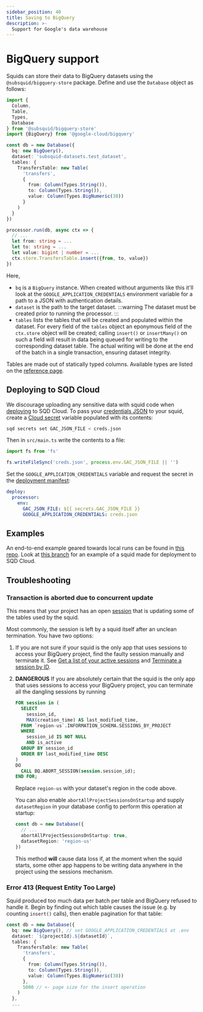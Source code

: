 ```yaml
---
sidebar_position: 40
title: Saving to BigQuery
description: >-
  Support for Google's data warehouse
---
```


# BigQuery support

Squids can store their data to BigQuery datasets using the `@subsquid/bigquery-store` package. Define and use the `Database` object as follows:

```ts title="src/main.ts"
import {
  Column,
  Table,
  Types,
  Database
} from '@subsquid/bigquery-store'
import {BigQuery} from '@google-cloud/bigquery'

const db = new Database({
  bq: new BigQuery(),
  dataset: 'subsquid-datasets.test_dataset',
  tables: {
    TransfersTable: new Table(
      'transfers',
      {
        from: Column(Types.String()),
        to: Column(Types.String()),
        value: Column(Types.BigNumeric(38))
      }
    )
  }
})

processor.run(db, async ctx => {
  // ...
  let from: string = ...
  let to: string = ...
  let value: bigint | number = ...
  ctx.store.TransfersTable.insert({from, to, value})
})
```
Here,
 * `bq` is a `BigQuery` instance. When created without arguments like this it'll look at the `GOOGLE_APPLICATION_CREDENTIALS` environment variable for a path to a JSON with authentication details.
 * `dataset` is the path to the target dataset.
:::warning
The dataset must be created prior to running the processor.
:::
 * `tables` lists the tables that will be created and populated within the dataset. For every field of the `tables` object an eponymous field of the `ctx.store` object will be created; calling `insert()` or `insertMany()` on such a field will result in data being queued for writing to the corresponding dataset table. The actual writing will be done at the end of the batch in a single transaction, ensuring dataset integrity.

Tables are made out of statically typed columns. Available types are listed on the [reference page](/sdk/reference/store/bigquery).

## Deploying to SQD Cloud

We discourage uploading any sensitive data with squid code when [deploying](/cloud) to SQD Cloud. To pass your [credentials JSON](https://cloud.google.com/docs/authentication/application-default-credentials#GAC) to your squid, create a [Cloud secret](/cloud/resources/env-variables/#secrets) variable populated with its contents:
```bash
sqd secrets set GAC_JSON_FILE < creds.json
```
Then in `src/main.ts` write the contents to a file:
```ts title=src/main.ts
import fs from 'fs'

fs.writeFileSync('creds.json', process.env.GAC_JSON_FILE || '')
```
Set the `GOOGLE_APPLICATION_CREDENTIALS` variable and request the secret in the [deployment manifest](/cloud/reference/manifest):
```yaml title="squid.yaml"
deploy:
  processor:
    env:
      GAC_JSON_FILE: ${{ secrets.GAC_JSON_FILE }}
      GOOGLE_APPLICATION_CREDENTIALS: creds.json
```

## Examples

An end-to-end example geared towards local runs can be found in [this repo](https://github.com/subsquid-labs/squid-bigquery-example). Look at [this branch](https://github.com/subsquid-labs/squid-bigquery-example/tree/cloud-secrets) for an example of a squid made for deployment to SQD Cloud.

## Troubleshooting

### Transaction is aborted due to concurrent update

This means that your project has an open [session](https://cloud.google.com/bigquery/docs/sessions-intro) that is updating some of the tables used by the squid.

Most commonly, the session is left by a squid itself after an unclean termination. You have two options:

1. If you are not sure if your squid is the only app that uses sessions to access your BigQuery project, find the faulty session manually and terminate it. See [Get a list of your active sessions](https://cloud.google.com/bigquery/docs/sessions-get-ids#list_active) and [Terminate a session by ID](https://cloud.google.com/bigquery/docs/sessions-terminating#terminate_a_session_by_id).

2. **DANGEROUS** If you are absolutely certain that the squid is the only app that uses sessions to access your BigQuery project, you can terminate all the dangling sessions by running

   ```sql
   FOR session in (
     SELECT
       session_id,
       MAX(creation_time) AS last_modified_time,
     FROM `region-us`.INFORMATION_SCHEMA.SESSIONS_BY_PROJECT
     WHERE
       session_id IS NOT NULL
       AND is_active
     GROUP BY session_id
     ORDER BY last_modified_time DESC
   )
   DO
     CALL BQ.ABORT_SESSION(session.session_id);
   END FOR;
   ```
   Replace `region-us` with your dataset's region in the code above.

   You can also enable `abortAllProjectSessionsOnStartup` and supply `datasetRegion` in your database config to perform this operation at startup:
   ```ts
   const db = new Database({
     // ...
     abortAllProjectSessionsOnStartup: true,
     datasetRegion: 'region-us'
   })
   ```

   This method **will** cause data loss if, at the moment when the squid starts, some other app happens to be writing data anywhere in the project using the sessions mechanism.

### Error 413 (Request Entity Too Large)

Squid produced too much data per batch per table and BigQuery refused to handle it. Begin by finding out which table causes the issue (e.g. by counting `insert()` calls), then enable pagination for that table:

```ts
const db = new Database({
  bq: new BigQuery(), // set GOOGLE_APPLICATION_CREDENTIALS at .env
  dataset: `${projectId}.${datasetId}`,
  tables: {
    TransfersTable: new Table(
      'transfers',
      {
        from: Column(Types.String()),
        to: Column(Types.String()),
        value: Column(Types.BigNumeric(38))
      },
      5000 // <- page size for the insert operation
    )
  },
  ...
```
